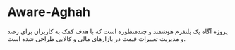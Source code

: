 # Aware-Aghah
پروژه آگاه یک پلتفرم هوشمند و چندمنظوره است که با هدف کمک به کاربران برای رصد و مدیریت تغییرات قیمت در بازارهای مالی و کالایی طراحی شده است.
